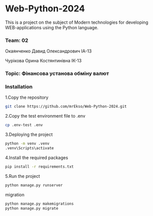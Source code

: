 # Web-Python-2024

This is a project on the subject of Modern technologies for developing WEB-applications using the Python language.

### Team: 02

Окаянченко Давид Олександрович ІА-13

Чурікова Орина Костянтинівна ІК-13

### Topic: Фінансова установа обміну валют

### Installation

1.Copy the repository

```sh
git clone https://github.com/mrEkso/Web-Python-2024.git
```

2.Copy the test environment file to .env

```sh
cp .env-test .env
```

3.Deploying the project

```sh
python -m venv .venv
.venv\Scripts\activate
```

4.Install the required packages

```sh
pip install -r requirements.txt
```

5.Run the project

```sh  
python manage.py runserver
```

migration

```sh
python manage.py makemigrations
python manage.py migrate
```